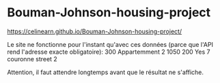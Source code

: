 # Bouman-Johnson-housing-project

https://celinearn.github.io/Bouman-Johnson-housing-project/

Le site ne fonctionne pour l'instant qu'avec ces données (parce que l'API rend l'adresse exacte obligatoire):
300
Appartemment
2
1050
200
Yes
7 couronne street
2

Attention, il faut attendre longtemps avant que le résultat ne s'affiche.
